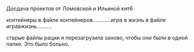 Досдача проектов от Ломовской и Ильиной кнт6

контейнеры в файле контейнеров............игра в жизнь в файле игравжизнь..........


старые файлы рации я перезагрузила заново, чтобы они были в одной папке. Это было больно.
